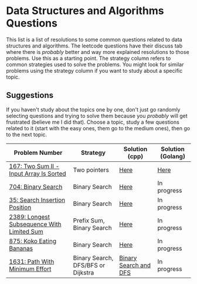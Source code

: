 # Data Structures and Algorithms Questions

This list is a list of resolutions to some common questions related to data structures and algorithms. The leetcode questions have their discuss tab where there is *probably* better and way more explained resolutions to those problems. Use this as a starting point. The strategy column refers to common strategies used to solve the problems. You might look for similar problems using the strategy column if you want to study about a specific topic.

## Suggestions

If you haven't study about the topics one by one, don't just go randomly selecting questions and trying to solve them because you *probably* will get frustrated (believe me I did that). Choose a topic, study a few questions related to it (start with the easy ones, them go to the medium ones), then go to the next topic.

| Problem Number | Strategy | Solution (cpp) | Solution (Golang) |
|----------------|----------|----------------|-------------------|
| [167: Two Sum II - Input Array Is Sorted](https://leetcode.com/problems/two-sum-ii-input-array-is-sorted/) | Two pointers | [Here](solutions/cpp/167/solution.cpp) | [Here](solutions/golang/167/solution.go) |
| [704: Binary Search](https://leetcode.com/problems/binary-search/) | Binary Search | [Here](solutions/cpp/704/solution.cpp) | In progress |
| [35: Search Insertion Position](https://leetcode.com/problems/search-insert-position/) | Binary Search | [Here](solutions/cpp/35/solution.cpp) | In progress |
| [2389: Longest Subsequence With Limited Sum](https://leetcode.com/problems/longest-subsequence-with-limited-sum/) | Prefix Sum, Binary Search | [Here](solutions/cpp/2389/solution.cpp) | In progress |
| [875: Koko Eating Bananas](https://leetcode.com/problems/koko-eating-bananas/) | Binary Search | [Here](solutions/cpp/875/solution.cpp) | In progress |
| [1631: Path With Minimum Effort](https://leetcode.com/problems/path-with-minimum-effort/) | Binary Search, DFS/BFS or Dijkstra | [Binary Search and DFS](solutions/cpp/1631/solution.cpp) | In progress |
